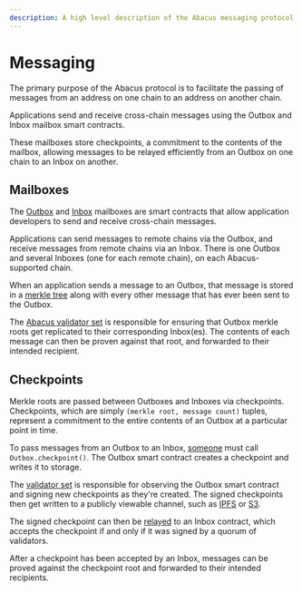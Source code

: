 ```yaml
---
description: A high level description of the Abacus messaging protocol
---
```


# Messaging

The primary purpose of the Abacus protocol is to facilitate the passing of messages from an address on one chain to an address on another chain.

Applications send and receive cross-chain messages using the Outbox and Inbox mailbox smart contracts.&#x20;

These mailboxes store checkpoints, a commitment to the contents of the mailbox, allowing messages to be relayed efficiently from an Outbox on one chain to an Inbox on another.

## Mailboxes

The [Outbox](outbox.md) and [Inbox](inbox.md) mailboxes are smart contracts that allow application developers to send and receive cross-chain messages.

Applications can send messages to remote chains via the Outbox, and receive messages from remote chains via an Inbox. There is one Outbox and several Inboxes (one for each remote chain), on each Abacus-supported chain.

When an application sends a message to an Outbox, that message is stored in a [merkle tree](https://en.wikipedia.org/wiki/Merkle\_tree) along with every other message that has ever been sent to the Outbox.

The [Abacus validator set](../agents/validator.md) is responsible for ensuring that Outbox merkle roots get replicated to their corresponding Inbox(es). The contents of each message can then be proven against that root, and forwarded to their intended recipient.&#x20;

## Checkpoints

Merkle roots are passed between Outboxes and Inboxes via checkpoints. Checkpoints, which are simply `(merkle root, message count)` tuples, represent a commitment to the entire contents of an Outbox at a particular point in time.

To pass messages from an Outbox to an Inbox, [someone](../agents/checkpointer.md) must call `Outbox.checkpoint()`. The Outbox smart contract creates a checkpoint and writes it to storage.

The [validator set](../agents/validator.md) is responsible for observing the Outbox smart contract and signing new checkpoints as they're created. The signed checkpoints then get written to a publicly viewable channel, such as [IPFS](https://ipfs.io) or [S3](https://en.wikipedia.org/wiki/Amazon\_S3).

The signed checkpoint can then be [relayed](../agents/relayer.md) to an Inbox contract, which accepts the checkpoint if and only if it was signed by a quorum of validators.

After a checkpoint has been accepted by an Inbox, messages can be proved against the checkpoint root and forwarded to their intended recipients.
